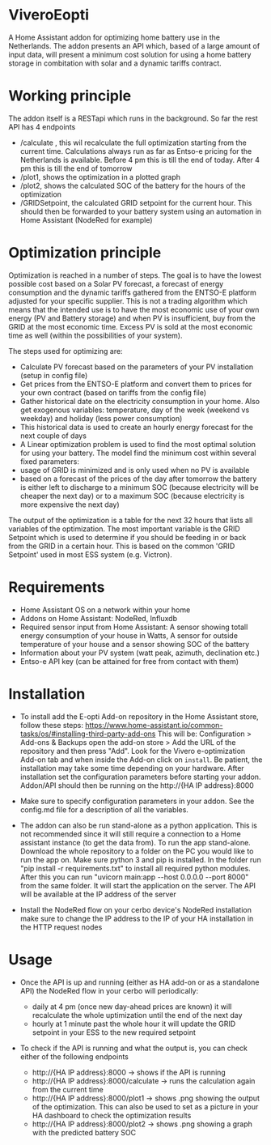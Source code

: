 # ViveroEopti
A Home Assistant addon for optimizing home battery use in the Netherlands. The addon presents an API which, based of a large amount of input data, will present a minimum cost solution for using a home battery storage in combitation with solar and a dynamic tariffs contract. 

# Working principle
The addon itself is a RESTapi which runs in the background. So far the rest API has 4 endpoints

* /calculate , this wil recalculate the full optimization starting from the current time. Calculations always run as far as Entso-e pricing for the Netherlands is available. Before 4 pm this is till the end of today. After 4 pm this is till the end of tomorrow
* /plot1, shows the optimization in a plotted graph
* /plot2, shows the calculated SOC of the battery for the hours of the optimization
* /GRIDSetpoint, the calculated GRID setpoint for the current hour. This should then be forwarded to your battery system using an automation in Home Assistant (NodeRed for example)

# Optimization principle
Optimization is reached in a number of steps. The goal is to have the lowest possible cost based on a Solar PV forecast, a forecast of energy consumption and the dynamic tariffs gathered from the ENTSO-E platform adjusted for your specific supplier. This is not a trading algorithm which means that the intended use is to have the most economic use of your own energy (PV and Battery storage) and when PV is insufficient, buy from the GRID at the most economic time. Excess PV is sold at the most economic time as well (within the possibilities of your system). 

The steps used for optimizing are:

* Calculate PV forecast based on the parameters of your PV installation (setup in config file)
* Get prices from the ENTSO-E platform and convert them to prices for your own contract (based on tariffs from the config file)
* Gather historical date on the electricity consumption in your home. Also get exogenous variables: temperature, day of the week (weekend vs weekday) and holiday (less power consumption)
* This historical data is used to create an hourly energy forecast for the next couple of days
* A Linear optimization problem is used to find the most optimal solution for using your battery. The model find the minimum cost within several fixed parameters:
* usage of GRID is minimized and is only used when no PV is available
* based on a forecast of the prices of the day after tomorrow the battery is either left to discharge to a minimum SOC (because electricity will be cheaper the next day) or to a maximum SOC (because electricity is more expensive the next day)

The output of the optimization is a table for the next 32 hours that lists all variables of the optimization. The most important variable is the GRID Setpoint which is used to determine if you should be feeding in or back from the GRID in a certain hour. This is based on the common 'GRID Setpoint' used in most ESS system (e.g. Victron).

# Requirements

* Home Assistant OS on a network within your home
* Addons on Home Assistant: NodeRed, Influxdb
* Required sensor input from Home Assistant: A sensor showing totall energy consumption of your house in Watts, A sensor for outside temperature of your house and a sensor showing SOC of the battery
* Information about your PV system (watt peak, azimuth, declination etc.)
* Entso-e API key (can be attained for free from contact with them)

# Installation

* To install add the E-opti Add-on repository in the Home Assistant store, follow these steps: https://www.home-assistant.io/common-tasks/os/#installing-third-party-add-ons
This will be: Configuration > Add-ons & Backups open the add-on store > Add the URL of the repository and then press "Add".
Look for the Vivero e-optimization Add-on tab and when inside the Add-on click on `install`.
Be patient, the installation may take some time depending on your hardware.
After installation set the configuration parameters before starting your addon. Addon/API should then be running on the http://{HA IP address}:8000

* Make sure to specify configuration parameters in your addon. See the config.md file for a description of all the variables. 

* The addon can also be run stand-alone as a python application. This is not recommended since it will still require a connection to a Home assistant instance (to get the data from). To run the app stand-alone. Download the whole repository to a folder on the PC you would like to run the app on. Make sure python 3 and pip is installed. In the folder run "pip install -r requirements.txt" to install all required python modules. After this you can run "uvicorn main:app --host 0.0.0.0 --port 8000" from the same folder. It will start the application on the server. The API will be available at the IP address of the server

* Install the NodeRed flow on your cerbo device's NodeRed installation make sure to change the IP address to the IP of your HA installation in the HTTP request nodes

# Usage

* Once the API is up and running (either as HA add-on or as a standalone API) the NodeRed flow in your cerbo will periodically:
    * daily at 4 pm (once new day-ahead prices are known) it will recalculate the whole uptimization until the end of the next day
    * hourly at 1 minute past the whole hour it will update the GRID setpoint in your ESS to the new required setpoint

* To check if the API is running and what the output is, you can check either of the following endpoints
    * http://{HA IP address}:8000 -> shows if the API is running
    * http://{HA IP address}:8000/calculate -> runs the calculation again from the current time
    * http://{HA IP address}:8000/plot1 -> shows .png showing the output of the optimization. This can also be used to set as a picture in your HA dashboard to check the optimization results
    * http://{HA IP address}:8000/plot2 -> shows .png showing a graph with the predicted battery SOC



